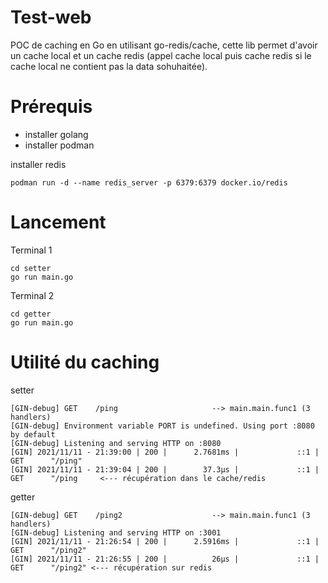 # Test-web

POC de caching en Go en utilisant go-redis/cache, cette lib permet d'avoir un cache local et un cache redis (appel cache local puis cache redis si le cache local ne contient pas la data sohuhaitée).

# Prérequis

- installer golang
- installer podman

installer redis
```
podman run -d --name redis_server -p 6379:6379 docker.io/redis
```

# Lancement

Terminal 1
```
cd setter
go run main.go
```

Terminal 2
```
cd getter
go run main.go
```

# Utilité du caching

setter
```
[GIN-debug] GET    /ping                     --> main.main.func1 (3 handlers)
[GIN-debug] Environment variable PORT is undefined. Using port :8080 by default
[GIN-debug] Listening and serving HTTP on :8080
[GIN] 2021/11/11 - 21:39:00 | 200 |      2.7681ms |             ::1 | GET      "/ping"
[GIN] 2021/11/11 - 21:39:04 | 200 |        37.3µs |             ::1 | GET      "/ping     <--- récupération dans le cache/redis
```

getter
```
[GIN-debug] GET    /ping2                    --> main.main.func1 (3 handlers)
[GIN-debug] Listening and serving HTTP on :3001
[GIN] 2021/11/11 - 21:26:54 | 200 |      2.5916ms |             ::1 | GET      "/ping2"
[GIN] 2021/11/11 - 21:26:55 | 200 |          26µs |             ::1 | GET      "/ping2" <--- récupération sur redis
```
